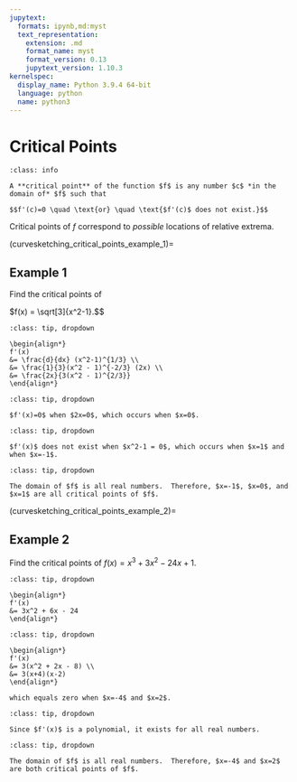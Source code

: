 ```yaml
---
jupytext:
  formats: ipynb,md:myst
  text_representation:
    extension: .md
    format_name: myst
    format_version: 0.13
    jupytext_version: 1.10.3
kernelspec:
  display_name: Python 3.9.4 64-bit
  language: python
  name: python3
---
```

# Critical Points

```{admonition} Definition
:class: info

A **critical point** of the function $f$ is any number $c$ *in the domain of* $f$ such that 

$$f'(c)=0 \quad \text{or} \quad \text{$f'(c)$ does not exist.}$$
```

Critical points of $f$ correspond to *possible* locations of relative extrema.

(curvesketching_critical_points_example_1)=
## Example 1

Find the critical points of 

$f(x) = \sqrt[3]{x^2-1}.$$

```{admonition} Step 1: Compute $f'(x)$. 
:class: tip, dropdown

\begin{align*}
f'(x)
&= \frac{d}{dx} (x^2-1)^{1/3} \\
&= \frac{1}{3}(x^2 - 1)^{-2/3} (2x) \\
&= \frac{2x}{3(x^2 - 1)^{2/3}}  
\end{align*}
```

```{admonition} Step 2: Find all $x$ such that $f'(x) = 0$.
:class: tip, dropdown

$f'(x)=0$ when $2x=0$, which occurs when $x=0$.
```

```{admonition} Step 3: Find all $x$ such that $f'(x)$ does not exist.
:class: tip, dropdown

$f'(x)$ does not exist when $x^2-1 = 0$, which occurs when $x=1$ and when $x=-1$.
```

```{admonition} Step 4: Verify that the values found in Steps 2 and 3 are in the domain of $f$.
:class: tip, dropdown

The domain of $f$ is all real numbers.  Therefore, $x=-1$, $x=0$, and $x=1$ are all critical points of $f$.
```



(curvesketching_critical_points_example_2)=
## Example 2

Find the critical points of $f(x) = x^3 +3x^2 - 24x + 1$.

```{admonition} Step 1: Compute $f'(x)$.
:class: tip, dropdown

\begin{align*}
f'(x)
&= 3x^2 + 6x - 24 
\end{align*}
```

```{admonition} Step 2: Find all $x$ such that $f'(x) = 0$.
:class: tip, dropdown

\begin{align*}
f'(x)
&= 3(x^2 + 2x - 8) \\
&= 3(x+4)(x-2)
\end{align*}

which equals zero when $x=-4$ and $x=2$.
```

```{admonition} Step 3: Find all $x$ such that $f'(x)$ does not exist.
:class: tip, dropdown

Since $f'(x)$ is a polynomial, it exists for all real numbers.
```

```{admonition} Step 4: Verify that the values found in Steps 2 and 3 are in the domain of $f$.
:class: tip, dropdown

The domain of $f$ is all real numbers.  Therefore, $x=-4$ and $x=2$ are both critical points of $f$.
```